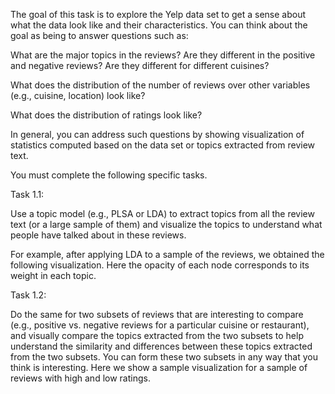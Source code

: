 The goal of this task is to explore the Yelp data set to get a sense about what the data look like and their characteristics. You can think about the goal as being to answer questions such as:

What are the major topics in the reviews? Are they different in the positive and negative reviews? Are they different for different cuisines?

What does the distribution of the number of reviews over other variables (e.g., cuisine, location) look like?

What does the distribution of ratings look like?

In general, you can address such questions by showing visualization of statistics computed based on the data set or topics extracted from review text.

You must complete the following specific tasks.

Task 1.1:

Use a topic model (e.g., PLSA or LDA) to extract topics from all the review text (or a large sample of them) and visualize the topics to understand what people have talked about in these reviews.

For example, after applying LDA to a sample of the reviews, we obtained the following visualization. Here the opacity of each node corresponds to its weight in each topic.

Task 1.2:

Do the same for two subsets of reviews that are interesting to compare (e.g., positive vs. negative reviews for a particular cuisine or restaurant), and visually compare the topics extracted from the two subsets to help understand the similarity and differences between these topics extracted from the two subsets. You can form these two subsets in any way that you think is interesting. Here we show a sample visualization for a sample of reviews with high and low ratings.